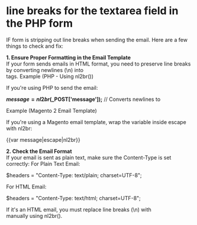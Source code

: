 # line breaks for the textarea field in the PHP form

IF form is stripping out line breaks when sending the email. Here are a few things to check and fix:

<strong>1. Ensure Proper Formatting in the Email Template</strong><br />
If your form sends emails in HTML format, you need to preserve line breaks by converting newlines (\n) into <br> tags.
Example (PHP - Using nl2br())

If you're using PHP to send the email:

<strong>$message = nl2br($_POST['message']);</strong> // Converts newlines to <br>

Example (Magento 2 Email Template)

If you're using a Magento email template, wrap the variable inside escape with nl2br:

{{var message|escape|nl2br}}

<strong>2. Check the Email Format</strong><br />
If your email is sent as plain text, make sure the Content-Type is set correctly:
For Plain Text Email:

$headers = "Content-Type: text/plain; charset=UTF-8";

For HTML Email:

$headers = "Content-Type: text/html; charset=UTF-8";

If it's an HTML email, you must replace line breaks (\n) with <br> manually using nl2br().

